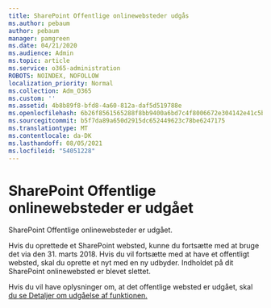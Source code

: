 ```yaml
---
title: SharePoint Offentlige onlinewebsteder udgås
ms.author: pebaum
author: pebaum
manager: pamgreen
ms.date: 04/21/2020
ms.audience: Admin
ms.topic: article
ms.service: o365-administration
ROBOTS: NOINDEX, NOFOLLOW
localization_priority: Normal
ms.collection: Adm_O365
ms.custom: ''
ms.assetid: 4b8b89f8-bfd8-4a60-812a-daf5d519788e
ms.openlocfilehash: 6b26f8561565288f8bb9400a6bd7c4f8006672e304142e41c5b92088036e88bd
ms.sourcegitcommit: b5f7da89a650d2915dc652449623c78be6247175
ms.translationtype: MT
ms.contentlocale: da-DK
ms.lasthandoff: 08/05/2021
ms.locfileid: "54051228"
---
```

# <a name="sharepoint-online-public-websites-have-been-discontinued"></a>SharePoint Offentlige onlinewebsteder er udgået

SharePoint Offentlige onlinewebsteder er udgået.

Hvis du oprettede et SharePoint websted, kunne du fortsætte med at bruge det via den 31. marts 2018. Hvis du vil fortsætte med at have et offentligt websted, skal du oprette et nyt med en ny udbyder. Indholdet på dit SharePoint onlinewebsted er blevet slettet.

Hvis du vil have oplysninger om, at det offentlige websted er udgået, skal [du se Detaljer om udgåelse af funktionen.](https://go.microsoft.com/fwlink/?linkid=866980)
